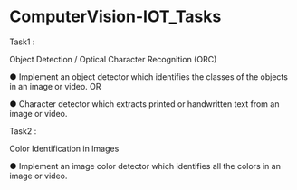 # ComputerVision-IOT_Tasks

Task1 :

Object Detection / Optical Character Recognition (ORC)

● Implement an object detector which identifies the classes of the objects in an image or video. OR

● Character detector which extracts printed or handwritten text from an image or video.

Task2 :

Color Identification in Images

● Implement an image color detector which identifies all the colors in an image or video.
